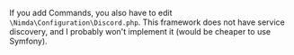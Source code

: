 If you add Commands, you also have to edit `\Nimda\Configuration\Discord.php`.
This framework does not have service discovery, and I probably won't implement it (would be cheaper to use Symfony). 